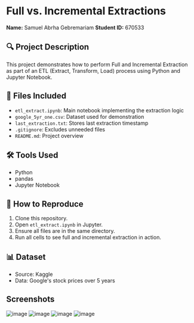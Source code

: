 # Full vs. Incremental Extractions

**Name:** Samuel Abrha Gebremariam
**Student ID:** 670533

## 🔍 Project Description

This project demonstrates how to perform Full and Incremental Extraction as part of an ETL (Extract, Transform, Load) process using Python and Jupyter Notebook.

## 📁 Files Included

- `etl_extract.ipynb`: Main notebook implementing the extraction logic
- `google_5yr_one.csv`: Dataset used for demonstration
- `last_extraction.txt`: Stores last extraction timestamp
- `.gitignore`: Excludes unneeded files
- `README.md`: Project overview

## 🛠 Tools Used

- Python
- pandas
- Jupyter Notebook

## 🔄 How to Reproduce

1. Clone this repository.
2. Open `etl_extract.ipynb` in Jupyter.
3. Ensure all files are in the same directory.
4. Run all cells to see full and incremental extraction in action.

## 📊 Dataset

- Source: Kaggle
- Data: Google's stock prices over 5 years


## Screenshots

  ![image](https://github.com/user-attachments/assets/a3f5a003-c9aa-471d-b87a-2cc1cd6750cb)
  ![image](https://github.com/user-attachments/assets/18ca725f-3ea1-44e5-b652-9c6fc27c0287)
  ![image](https://github.com/user-attachments/assets/ae0f8663-db02-418f-8336-ec241124d855)
  ![image](https://github.com/user-attachments/assets/f7ed4c6f-05b1-44b9-9861-3c389eb195e1)


